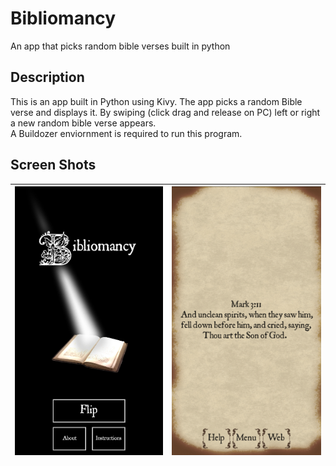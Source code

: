 # Bibliomancy
An app that picks random bible verses built in python

## Description
This is an app built in Python using Kivy. The app picks a random Bible verse and displays it. By swiping (click drag and release on PC) left or right a new random bible verse appears.  
A Buildozer enviornment is required to run this program. 

## Screen Shots

|![Image of Screenshot_1](https://github.com/Grivois/Bibliomancy/blob/main/Assets/Screenshot_1.png?raw=true) | ![Image of Screenshot_1](https://github.com/Grivois/Bibliomancy/blob/main/Assets/Screenshot_2.png?raw=true)|
|---------|---------|
